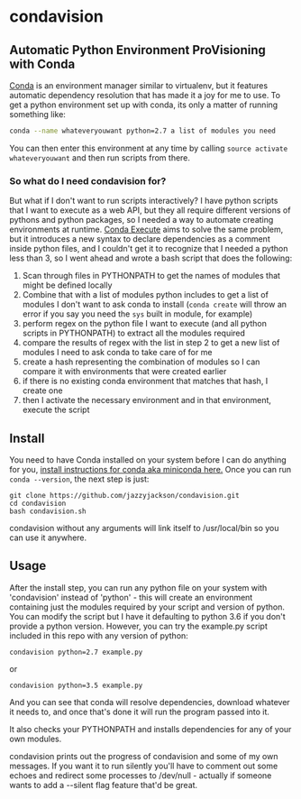 # condavision
## Automatic Python Environment ProVisioning with Conda

[Conda](https://conda.io/docs/index.html) is an environment manager similar to virtualenv, but it features automatic dependency resolution that has made it a joy for me to use. To get a python environment set up with conda, its only a matter of running something like:
```sh
conda --name whateveryouwant python=2.7 a list of modules you need
```
You can then enter this environment at any time by calling `source activate whateveryouwant` and then run scripts from there. 

### So what do I need condavision for?
But what if I don't want to run scripts interactively? I have python scripts that I want to execute as a web API, but they all require different versions of pythons and python packages, so I needed a way to automate creating environments at runtime.
[Conda Execute](https://github.com/conda-tools/conda-execute) aims to solve the same problem, but it introduces a new syntax to declare dependencies as a comment inside python files, and I couldn't get it to recognize that I needed a python less than 3, so I went ahead and wrote a bash script that does the following:

1. Scan through files in PYTHONPATH to get the names of modules that might be defined locally
2. Combine that with a list of modules python includes to get a list of modules I don't want to ask conda to install (`conda create` will throw an error if you say you need the `sys` built in module, for example)
3.  perform regex on the python file I want to execute (and all python scripts in PYTHONPATH) to extract all the modules required
4. compare the results of regex with the list in step 2 to get a new list of modules I need to ask conda to take care of for me
5. create a hash representing the combination of modules so I can compare it with environments that were created earlier
6. if there is no existing conda environment that matches that hash, I create one
7. then I activate the necessary environment and in that environment, execute the script

## Install
You need to have Conda installed on your system before I can do anything for you, [install instructions for conda aka miniconda here.](https://conda.io/miniconda.html)
Once you can run `conda --version`, the next step is just:
```
git clone https://github.com/jazzyjackson/condavision.git
cd condavision
bash condavision.sh
```
condavision without any arguments will link itself to /usr/local/bin so you can use it anywhere.

## Usage
After the install step, you can run any python file on your system with 'condavision' instead of 'python' - this will create an environment containing just the modules required by your script and version of python. You can modify the script but I have it defaulting to python 3.6 if you don't provide a python version. However, you can try the example.py script included in this repo with any version of python:
```
condavision python=2.7 example.py
```
or
```
condavision python=3.5 example.py
```
And you can see that conda will resolve dependencies, download whatever it needs to, and once that's done it will run the program passed into it.

It also checks your PYTHONPATH and installs dependencies for any of your own modules.

condavision prints out the progress of condavision and some of my own messages. If you want it to run silently you'll have to comment out some echoes and redirect some processes to /dev/null - actually if someone wants to add a --silent flag feature that'd be great.

